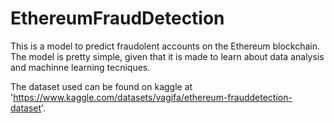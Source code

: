 # EthereumFraudDetection
This is a model to predict fraudolent accounts on the Ethereum blockchain. The model is pretty simple, given that it is made to learn about data analysis and machinne learning tecniques.

The dataset used can be found on kaggle at 'https://www.kaggle.com/datasets/vagifa/ethereum-frauddetection-dataset'.
